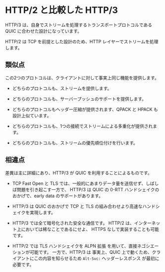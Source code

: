 # HTTP/2 と比較した HTTP/3

HTTP/3 は、自身でストリームを処理するトランスポートプロトコルである QUIC に合わせた設計になっています。

HTTP/2 は TCP を前提とした設計のため、HTTP レイヤーでストリームを処理します。

## 類似点

この2つのプロトコルは、クライアントに対して事実上同じ機能を提供します。

- どちらのプロトコルも、ストリームを提供します。

- どちらのプロトコルも、サーバープッシュのサポートを提供します。

- どちらのプロトコルもヘッダー圧縮が提供されます、QPACK と HPACK も設計上似ています。

- どちらのプロトコルも、1つの接続でストリームによる多重化が提供されます。

- どちらのプロトコルも、ストリームの優先順位付けを行います。

## 相違点

差異は主に詳細にあり、HTTP/3 が QUIC を利用することによるものです。

- TCP Fast Open と TLS では、一般的にあまりデータ量を送信せず、しばしば問題を引き起こす一方で、
  HTTP/3 は QUIC の 0-RTT ハンドシェイクのおかげで、early data のサポートがあります。

- HTTP/3 は QUIC のおかげで TCP と TLS の組み合わせより高速なハンドシェイクを実現します。

- HTTP/3 では全て暗号化された安全な通信です。
  HTTP/2 は、インターネット上においては稀なことであるにせよ、 HTTPS なしで実装することも可能です。

- HTTP/2 では TLS ハンドシェイクを ALPN 拡張 を用いて、直接ネゴシエーションが可能です。
  一方で、HTTP/3 は 事実上、QUIC 上で動くため、クライアントにこの内容を知らせるため
  `Alt-Svc:` ヘッダーレスポンス が最初に必要です。
